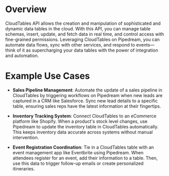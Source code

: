 # Overview

CloudTables API allows the creation and manipulation of sophisticated and dynamic data tables in the cloud. With this API, you can manage table schemas, insert, update, and fetch data in real time, and control access with fine-grained permissions. Leveraging CloudTables on Pipedream, you can automate data flows, sync with other services, and respond to events—think of it as supercharging your data tables with the power of integration and automation.

# Example Use Cases

- **Sales Pipeline Management**: Automate the update of a sales pipeline in CloudTables by triggering workflows on Pipedream when new leads are captured in a CRM like Salesforce. Sync new lead details to a specific table, ensuring sales reps have the latest information at their fingertips.

- **Inventory Tracking System**: Connect CloudTables to an eCommerce platform like Shopify. When a product's stock level changes, use Pipedream to update the inventory table in CloudTables automatically. This keeps inventory data accurate across systems without manual intervention.

- **Event Registration Coordination**: Tie in a CloudTables table with an event management app like Eventbrite using Pipedream. When attendees register for an event, add their information to a table. Then, use this data to trigger follow-up emails or create personalized itineraries.
